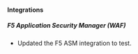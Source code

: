 
#### Integrations

##### F5 Application Security Manager (WAF)

- Updated the F5 ASM integration to test.
